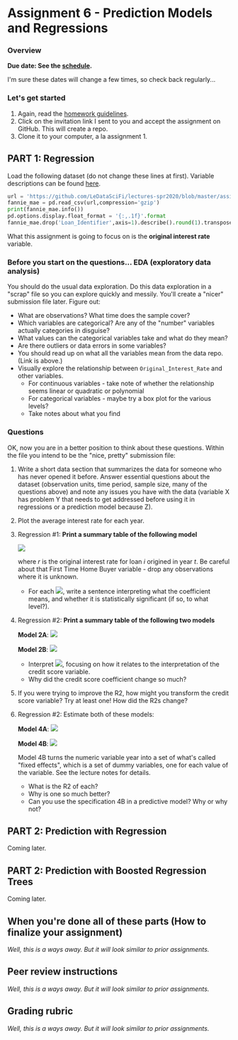 # Assignment 6 - Prediction Models and Regressions

### Overview

**Due date: See the [schedule](https://ledatascifi.github.io/#schedule).**

I'm sure these dates will change a few times, so check back regularly...

### Let's get started

1. Again, read the [homework guidelines](guidelines-asgn.html).
2. Click on the invitation link I sent to you and accept the assignment on GitHub. This will create a repo.
3. Clone it to your computer, a la assignment 1.

## PART 1: Regression

Load the following dataset (do not change these lines at first). Variable descriptions can be found [here](https://github.com/LeDataSciFi/lectures-spr2020/tree/master/assignment_data). 

```python
url = 'https://github.com/LeDataSciFi/lectures-spr2020/blob/master/assignment_data/Fannie_Mae_Plus_Data.gzip?raw=true'
fannie_mae = pd.read_csv(url,compression='gzip')  
print(fannie_mae.info())
pd.options.display.float_format = '{:,.1f}'.format
fannie_mae.drop('Loan_Identifier',axis=1).describe().round(1).transpose()
```

What this assignment is going to focus on is the **original interest rate** variable. 

### Before you start on the questions... EDA (exploratory data analysis)

You should do the usual data exploration. Do this data exploration in a "scrap" file so you can explore quickly and messily. You'll create a "nicer" submission file later. Figure out:
- What are observations? What time does the sample cover?
- Which variables are categorical? Are any of the "number" variables actually categories in disguise?
- What values can the categorical variables take and what do they mean?
- Are there outliers or data errors in some variables?
- You should read up on what all the variables mean from the data repo. (Link is above.) 
- Visually explore the relationship between `Original_Interest_Rate` and other variables.
  - For continuous variables - take note of whether the relationship seems linear or quadratic or polynomial
  - For categorical variables - maybe try a box plot for the various levels?
  - Take notes about what you find

### Questions 

OK, now you are in a better position to think about these questions. Within the file you intend to be the "nice, pretty" submission file:
1. Write a short data section that summarizes the data for someone who has never opened it before. Answer essential questions about the dataset (observation units, time period, sample size, many of the questions above) and note any issues you have with the data (variable X has problem Y that needs to get addressed before using it in regressions or a prediction model because Z).
2. Plot the average interest rate for each year.
2. Regression \#1: **Print a summary table of the following model**

    <img src="https://render.githubusercontent.com/render/math?math=r_{i,t} = \alpha %2B \beta_0 * \log(\text{Co-Borrower Credit Score}_i)%2B \beta_1 * \text{First time home buyer indicator}_i %2B \beta_2 * \text{10 year treasury rate} %2B u_{i,t}">
    <!-- that hack to put a formula in a MD file comes from https://gist.github.com/a-rodin/fef3f543412d6e1ec5b6cf55bf197d7b , and %2B is the plus sign -->
  
    where _r_ is the original interest rate for loan _i_ origined in year _t_. Be careful about that First Time Home Buyer variable - drop any observations where it is unknown. 

    - For each  <img src="https://render.githubusercontent.com/render/math?math=\beta">, write a sentence interpreting what the coefficient means, and whether it is statistically significant (if so, to what level?).

2. Regression \#2: **Print a summary table of the following two models**

    **Model 2A**: <img src="https://render.githubusercontent.com/render/math?math=r_{i,t} = \alpha %2B \beta_0 * \log(\text{Co-Borrower Credit Score}_i) %2B \beta_1 * \log(\text{OLTV}_i) %2B u_{i,t}">
  
    **Model 2B**: <img src="https://render.githubusercontent.com/render/math?math=r_{i,t} = \alpha %2B \beta_0 * \log(\text{Co-Borrower Credit Score}_i) %2B \beta_1 * \log(\text{OLTV}_i) %2B \beta_2 \log(\text{Co-Borrower Credit Score}_i) * \log(\text{OLTV}_i) %2B u_{i,t}">

    - Interpret  <img src="https://render.githubusercontent.com/render/math?math=\beta_2">, focusing on how it relates to the interpretation of the credit score variable.
    - Why did the credit score coefficient change so much?

3. If you were trying to improve the R2, how might you transform the credit score variable? Try at least one! How did the R2s change?
4. Regression \#2: Estimate both of these models:

    **Model 4A**: <img src="https://render.githubusercontent.com/render/math?math=r_{i,t} = \alpha %2B \beta_0 * Year %2B u_{i,t}">
  
    **Model 4B**: <img src="https://render.githubusercontent.com/render/math?math=r_{i,t} = \alpha %2B \beta_0 * (Year=1999) %2B  \beta_1 * (Year=2000) %2B ... %2B   \beta_N * (Year=2018) %2B u_{i,t}">
    
    Model 4B turns the numeric variable year into a set of what's called "fixed effects", which is a set of dummy variables, one for each value of the variable. See the lecture notes for details. 
    
    - What is the R2 of each? 
    - Why is one so much better?
    - Can you use the specification 4B in a predictive model? Why or why not?
    
## PART 2: Prediction with Regression 

Coming later.

## PART 2: Prediction with Boosted Regression Trees

Coming later.


## When you're done all of these parts (How to finalize your assignment)

_Well, this is a ways away. But it will look similar to prior assignments._

<!-- 
- Your repo should be logically organized, with subfolders for inputs, outputs, and temp files (if needed). No file should be in a folder that it doesn't belong to. (No outputs in the input folder!) The code should be in the main folder.
- Clean up your repo - delete extraneous files not needed by peer reviews, or if you want to keep them: move them to a "`dev`" subfolder (which is commonly known to be a place where you put files you used while developing the code). You could call this subfolder "old files" or "my files" or whatever you want. Just clean it up for your reviewers and external eyes :)
- If you create output or temp folders, make sure your analysis file begins by deleting those folders and remaking them from scratch.
- If you need any additional inputs, download them to inputs. You don’t need to save the Fannie Mae file to your computer unless you want!
- Make sure that you refer to files with relative paths ("/input/wine.csv") and NOT absolute paths ("User/Don/Desktop/Project/input/wine.csv") because the latter won't work on anyone else's computer
- In Jupyter: Restart the kernel and clear the output
- In Jupyter: Run the entire file, and make sure it works **from scratch**. This means no errors, and also check that your answers didn’t change!
- In Jupyter: Save the file.
- In Github Desktop: "Commit" and "Push to origin"
- github.com/ledatascifi : go to your assignment and make sure everything is there
- **Edit the readme file so visitors know what the repo is doing** (like "(yada yada) ... assignment.ipynb runs the main analysis based on ... (yada yada))
-->

## Peer review instructions

_Well, this is a ways away. But it will look similar to prior assignments._

<!--
1. Click on the two invitation links I sent to you and accept the assignment on GitHub. You will have access to two peer's assignment repos.
2. **CLONE BOTH REPOS TO YOUR COMPUTER, AND RUN THEIR CODE. IT SHOULD WORK ON YOUR COMPUTER AS WELL!**
2. Open an issue on their homework repo, copy the rubric below ([available here](https://raw.githubusercontent.com/LeDataSciFi/LeDataSciFi.github.io/master/assignments/asgn03.md)), **need to update** and fill in your review there.  You can delete the "notes" I put in each row (the non-bolded explanatory parts).
-->

## Grading rubric

_Well, this is a ways away. But it will look similar to prior assignments._

<!--
See [the rubric guidelines](guidelines-peerreview.html#filling-out-the-rubric).

Remarks:

* Elaborate on above, especially for "needs work."
* Some specific praise?
* Something I learned?
* Specific constructive criticism?
* Something I know and that you, my peer, might like to know because it is relevant to something you struggled with.
-->
